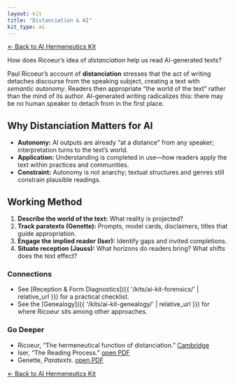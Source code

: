 ```yaml
---
layout: kit
title: "Distanciation & AI"
kit_type: ai
---
```

<div class="top-links">

<a href="{{ '/kits/ai-hermeneutics-kit/' | relative_url }}" class="quickkit-pill">← Back to AI
Hermeneutics Kit</a>

</div>


How does Ricoeur’s idea of *distanciation* help us read AI-generated
texts?

Paul Ricoeur’s account of **distanciation** stresses that the act of
writing detaches discourse from the speaking subject, creating a text
with *semantic autonomy*. Readers then appropriate “the world of the
text” rather than the mind of its author. AI-generated writing
radicalizes this: there may be no human speaker to detach from in the
first place.

## Why Distanciation Matters for AI

- **Autonomy:** AI outputs are already “at a distance” from any speaker;
  interpretation turns to the text’s world.
- **Application:** Understanding is completed in use—how readers apply
  the text within practices and communities.
- **Constraint:** Autonomy is not anarchy; textual structures and genres
  still constrain plausible readings.

## Working Method

1.  **Describe the world of the text:** What reality is projected?
2.  **Track paratexts (Genette):** Prompts, model cards, disclaimers,
    titles that guide appropriation.
3.  **Engage the implied reader (Iser):** Identify gaps and invited
    completions.
4.  **Situate reception (Jauss):** What horizons do readers bring? What
    shifts does the text effect?

### Connections

- See [Reception & Form Diagnostics]({{ '/kits/ai-kit-forensics/' | relative_url }}) for a
  practical checklist.
- See the [Genealogy]({{ '/kits/ai-kit-genealogy/' | relative_url }}) for where Ricoeur sits
  among other approaches.

### Go Deeper

- Ricoeur, “The hermeneutical function of distanciation.”
  [Cambridge](https://www.cambridge.org/core/books/hermeneutics-and-the-human-sciences/hermeneutical-function-of-distanciation/247F0246D6E6452B48F74C5CF30FF4E9)
- Iser, “The Reading Process.” [open
  PDF](https://teoriaciek.wordpress.com/wp-content/uploads/2010/10/iser_the-reading-process.pdf)
- Genette, *Paratexts*. [open
  PDF](https://www.almendron.com/tribuna/wp-content/uploads/2017/06/genette_gerard_paratexts_thresholds_of_interpretation.pdf)

<div class="bottom-links">

<a href="{{ '/kits/ai-hermeneutics-kit/' | relative_url }}" class="quickkit-pill">← Back to AI
Hermeneutics Kit</a>

</div>
